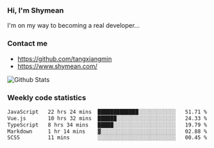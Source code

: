 ### Hi, I'm Shymean

I'm on my way to becoming a real developer...

### Contact me

- <https://github.com/tangxiangmin>
- <https://www.shymean.com/>

![Github Stats](https://github-readme-stats.vercel.app/api?username=tangxiangmin&show_icons=true&theme=dark)


###  Weekly code statistics

<!--START_SECTION:waka-->

```txt
JavaScript   22 hrs 24 mins  █████████████░░░░░░░░░░░░   51.71 %
Vue.js       10 hrs 32 mins  ██████░░░░░░░░░░░░░░░░░░░   24.33 %
TypeScript   8 hrs 34 mins   █████░░░░░░░░░░░░░░░░░░░░   19.79 %
Markdown     1 hr 14 mins    ▓░░░░░░░░░░░░░░░░░░░░░░░░   02.88 %
SCSS         11 mins         ░░░░░░░░░░░░░░░░░░░░░░░░░   00.45 %
```

<!--END_SECTION:waka-->
